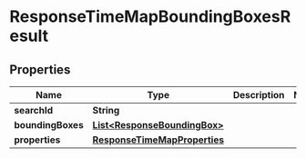 

# ResponseTimeMapBoundingBoxesResult


## Properties

Name | Type | Description | Notes
------------ | ------------- | ------------- | -------------
**searchId** | **String** |  | 
**boundingBoxes** | [**List&lt;ResponseBoundingBox&gt;**](ResponseBoundingBox.md) |  | 
**properties** | [**ResponseTimeMapProperties**](ResponseTimeMapProperties.md) |  | 



